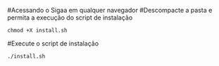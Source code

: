 #Acessando o Sigaa em qualquer navegador
#Descompacte a pasta e permita a execução do script de instalação
```
chmod +X install.sh

```
#Execute o script de instalação
```
./install.sh

```


